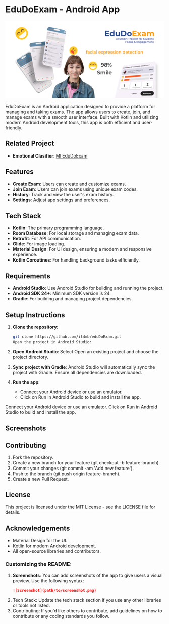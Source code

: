 # EduDoExam - Android App

![Banner](./images/banner.png)

EduDoExam is an Android application designed to provide a platform for managing and taking exams. The app allows users to create, join, and manage exams with a smooth user interface. Built with Kotlin and utilizing modern Android development tools, this app is both efficient and user-friendly.

## Related Project
- **Emotional Clasifier**: [Ml EduDoExam](https://github.com/dape22/Progress_ML_EduDOExam)

## Features

- **Create Exam**: Users can create and customize exams.
- **Join Exam**: Users can join exams using unique exam codes.
- **History**: Track and view the user's exam history.
- **Settings**: Adjust app settings and preferences.

## Tech Stack

- **Kotlin**: The primary programming language.
- **Room Database**: For local storage and managing exam data.
- **Retrofit**: For API communication.
- **Glide**: For image loading.
- **Material Design**: For UI design, ensuring a modern and responsive experience.
- **Kotlin Coroutines**: For handling background tasks efficiently.

## Requirements

- **Android Studio**: Use Android Studio for building and running the project.
- **Android SDK 24+**: Minimum SDK version is 24.
- **Gradle**: For building and managing project dependencies.

## Setup Instructions

1. **Clone the repository**:
   ```bash
   git clone https://github.com/il4mb/eduDoExam.git
   Open the project in Android Studio:

2. **Open Android Studio**:
   Select Open an existing project and choose the project directory.
   
4. **Sync project with Gradle**:
   Android Studio will automatically sync the project with Gradle. Ensure all dependencies are downloaded.
   
3. **Run the app**:
   - Connect your Android device or use an emulator.
   - Click on Run in Android Studio to build and install the app.

Connect your Android device or use an emulator.
Click on Run in Android Studio to build and install the app.

## Screenshots

## Contributing
1. Fork the repository.
2. Create a new branch for your feature (git checkout -b feature-branch).
3. Commit your changes (git commit -am 'Add new feature').
4. Push to the branch (git push origin feature-branch).
5. Create a new Pull Request.

## License
This project is licensed under the MIT License - see the LICENSE file for details.

## Acknowledgements
- Material Design for the UI.
- Kotlin for modern Android development.
- All open-source libraries and contributors.
### Customizing the README:
1. **Screenshots**: You can add screenshots of the app to give users a visual preview. Use the following syntax:
   ```markdown
   ![Screenshot](path/to/screenshot.png)
   ```
2. Tech Stack: Update the tech stack section if you use any other libraries or tools not listed.
3. Contributing: If you'd like others to contribute, add guidelines on how to contribute or any coding standards you follow.
